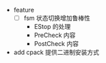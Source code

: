 - feature
  - [ ] fsm 状态切换增加鲁棒性
    - EStop 的处理
    - PreCheck 内容
    - PostCheck 内容
- add cpack 提供二进制安装方式
